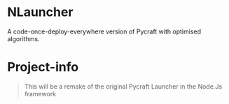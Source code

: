 # NLauncher
A code-once-deploy-everywhere version of Pycraft with optimised algorithms.

# Project-info
 >This will be a remake of the original Pycraft Launcher in the Node.Js framework
 

